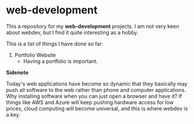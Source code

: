 # web-development
This a repository for my **web-development** projects. 
I am not very keen about webdev, but I find it quite interesting as a hobby.

This is a list of things I have done so far:
1) Portfolio Website
    * Having a portfolio is important. 

**Sidenote**

Today's web applications have become so dynamic that they basically may push 
all software to the web rather than phone and computer applications.
Why installing software when you can just open a browser and have it? 
If things like AWS and Azure will keep pushing hardware access for low prices,
cloud computing will become universal, and this is where webdev is a key.

